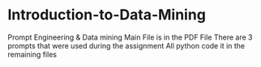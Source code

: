 # Introduction-to-Data-Mining
Prompt Engineering &amp; Data mining 
Main File is in the PDF File
There are 3 prompts that were used during the assignment
All python code it in the remaining files
